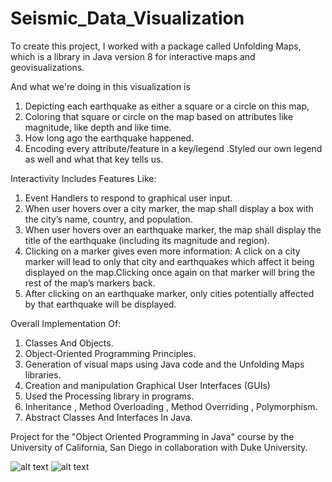 # Seismic_Data_Visualization
To create this project, I worked with a package called Unfolding Maps, which is a library in Java version 8 for interactive maps and geovisualizations.

And what we're doing in this visualization is 
1. Depicting each earthquake as either a square or a circle on this map, 
2. Coloring that square or circle on the map based on attributes like magnitude, like depth and like time.
3. How long ago the earthquake happened. 
4.  Encoding every attribute/feature in a key/legend .Styled our own legend as well and what that key tells us.

Interactivity Includes Features Like:
1. Event Handlers to respond to graphical user input.
2. When user hovers over a city marker, the map shall display a box with the city’s name, country, and population.  
3. When user hovers over an earthquake marker, the map shall display the title of the earthquake (including its magnitude and region). 
4. Clicking on a marker gives even more information: A click on a city marker will lead to only that city and earthquakes which affect it being displayed on the map.Clicking once again on that marker will bring the rest of the map’s markers back.
5. After clicking on an earthquake marker, only cities potentially affected by that earthquake will be displayed. 

Overall Implementation Of:
1. Classes And Objects.
2. Object-Oriented Programming Principles.
3. Generation of visual maps using Java code and the Unfolding Maps libraries.
4. Creation and manipulation Graphical User Interfaces (GUIs)
5. Used the Processing library in programs.
6. Inheritance , Method Overloading , Method Overriding , Polymorphism.
7. Abstract Classes And Interfaces In Java.

Project for the "Object Oriented Programming in Java" course by the University of California, San Diego in collaboration with Duke University.


![alt text](https://github.com/ss-shrishi2000/Seismic_Data_Visualization/blob/main/SeismicDataVisualization/OOP-S1.png)
![alt text](https://github.com/ss-shrishi2000/Seismic_Data_Visualization/blob/main/SeismicDataVisualization/OceanQuakesMarker.png)
